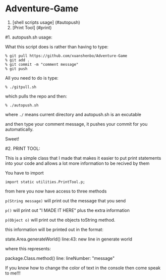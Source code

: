 # Adventure-Game

1. [shell scripts usage] (#autopush)
2. [Print Tool] (#print)

#1. autopush.sh usage: <a id="autopush"></a>

What this script does is rather than having to type:
```
% git pull https://github.com/xuanshenbo/Adventure-Game
% git add .
% git commit -m "comment message"
% git push
```

All you need to do is type:
```
% ./gitpull.sh
```
which pulls the repo and then:
```
% ./autopush.sh
```
where ```./``` means current directory and autopush.sh is an excutable

and then type your comment message, it pushes your commit for you automatically.

Sweet!

#2. PRINT TOOL: <a id="print"></a>

This is a simple class that I made that makes it easier to put print statements into your code and allows a lot more information to be recived by them

You have to import

```
import static utilities.PrintTool.p;
```

from here you now have access to three methods

```p(String message)``` will print out the message that you send

```p()``` will print out "I MADE IT HERE" plus the extra information

```p(Object o)``` will print out the objects toString method.

this information will be printed out in the format:

state.Area.generateWorld() line:43: new line in generate world

where this represents:

package.Class.method() line: lineNumber: "message"

If you know how to change the color of text in the console then come speak to me!!!
